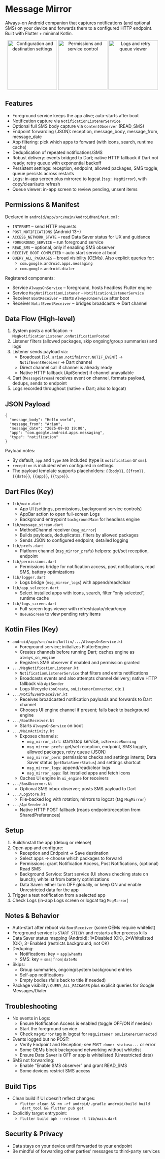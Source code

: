 # Message Mirror

Always-on Android companion that captures notifications (and optional SMS) on your device and forwards them to a configured HTTP endpoint. Built with Flutter + minimal Kotlin.

<p align="center">
  <img src="images/1.jpg" alt="Configuration and destination settings" width="160">
  <img src="images/2.jpg" alt="Permissions and service control" width="160">
  <img src="images/3.jpg" alt="Logs and retry queue viewer" width="160">
  <br/>
</p>

## Features

- Foreground service keeps the app alive; auto-starts after boot
- Notification capture via `NotificationListenerService`
- Optional full SMS body capture via `ContentObserver` (READ_SMS)
- Endpoint forwarding (JSON): reception, message_body, message_from, message_date
- App filtering: pick which apps to forward (with icons, search, runtime cache)
- Deduplication of repeated notifications/SMS
- Robust delivery: events bridged to Dart; native HTTP fallback if Dart not ready; retry queue with exponential backoff
- Persistent settings: reception, endpoint, allowed packages, SMS toggle; queue persists across restarts
- Logs: in-app screen plus mirrored to logcat (`tag: MsgMirror`), with copy/clear/auto refresh
- Queue viewer: in-app screen to review pending, unsent items

## Permissions & Manifest

Declared in `android/app/src/main/AndroidManifest.xml`:

- `INTERNET` – send HTTP requests
- `POST_NOTIFICATIONS` (Android 13+)
- `ACCESS_NETWORK_STATE` – read Data Saver status for UX and guidance
- `FOREGROUND_SERVICE` – run foreground service
- `READ_SMS` – optional, only if enabling SMS observer
- `RECEIVE_BOOT_COMPLETED` – auto start service at boot
- `QUERY_ALL_PACKAGES` – broad visibility (OEMs). Also explicit queries for:
  - `com.google.android.apps.messaging`
  - `com.google.android.dialer`

Registered components:

- Service `AlwaysOnService` – foreground, hosts headless Flutter engine
- Service `MsgNotificationListener` – `NotificationListenerService`
- Receiver `BootReceiver` – starts `AlwaysOnService` after boot
- Receiver `NotifEventReceiver` – bridges broadcasts → Dart channel

## Data Flow (High-level)

1) System posts a notification → `MsgNotificationListener.onNotificationPosted`
2) Listener filters (allowed packages, skip ongoing/group summaries) and logs
3) Listener sends payload via:
   - Broadcast (`lol.arian.notifmirror.NOTIF_EVENT`) → `NotifEventReceiver` → Dart channel
   - Direct channel call if channel is already ready
   - Native HTTP fallback (ApiSender) if channel unavailable
4) Dart (`MessageStream`) receives event on channel, formats payload, dedups, sends to endpoint
5) Logs recorded throughout (native + Dart; also to logcat)

## JSON Payload

```
{
  "message_body": "Hello world",
  "message_from": "Arian",
  "message_date": "2025-09-03 19:00",
  "app": "com.google.android.apps.messaging",
  "type": "notification"
}
```

Payload notes:
- By default, `app` and `type` are included (type is `notification` or `sms`).
- `reception` is included when configured in settings.
- The payload template supports placeholders: `{{body}}`, `{{from}}`, `{{date}}`, `{{app}}`, `{{type}}`.

## Dart Files (Key)

- `lib/main.dart`
  - App UI (settings, permissions, background service controls)
  - AppBar action to open full-screen Logs
  - Background entrypoint `backgroundMain` for headless engine
- `lib/message_stream.dart`
  - MethodChannel receiver (`msg_mirror`)
  - Builds payloads, deduplicates, filters by allowed packages
  - Sends JSON to configured endpoint; detailed logging
- `lib/prefs.dart`
  - Platform channel (`msg_mirror_prefs`) helpers: get/set reception, endpoint
- `lib/permissions.dart`
  - Permissions bridge for notification access, post notifications, read SMS, battery optimizations
- `lib/logger.dart`
  - Logs bridge (`msg_mirror_logs`) with append/read/clear
- `lib/app_selector.dart`
  - Select installed apps with icons, search, filter “only selected”, runtime cache
- `lib/logs_screen.dart`
  - Full-screen logs viewer with refresh/auto/clear/copy
  - `QueueScreen` to view pending retry items
  

## Kotlin Files (Key)

- `android/app/src/main/kotlin/.../AlwaysOnService.kt`
  - Foreground service; initializes FlutterEngine
  - Creates channels before running Dart; caches engine as `always_on_engine`
  - Registers SMS observer if enabled and permission granted
- `.../MsgNotificationListener.kt`
  - `NotificationListenerService` that filters and emits notifications
  - Broadcasts events and also attempts channel delivery; native HTTP fallback via `ApiSender`
  - Logs lifecycle (`onCreate`, `onListenerConnected`, etc.)
- `.../NotifEventReceiver.kt`
  - Receives broadcasted notification payloads and forwards to Dart channel
  - Chooses UI engine channel if present; falls back to background engine
- `.../BootReceiver.kt`
  - Starts `AlwaysOnService` on boot
- `.../MainActivity.kt`
  - Exposes channels:
    - `msg_mirror_ctrl`: start/stop service, `isServiceRunning`
    - `msg_mirror_prefs`: get/set reception, endpoint, SMS toggle, allowed packages, retry queue (JSON)
    - `msg_mirror_perm`: permissions checks and settings intents; Data Saver status (`getDataSaverStatus`) and settings shortcut
    - `msg_mirror_logs`: append/read/clear logs
    - `msg_mirror_apps`: list installed apps and fetch icons
  - Caches UI engine in `ui_engine` for receivers
- `.../SmsObserver.kt`
  - Optional SMS inbox observer; posts SMS payload to Dart
- `.../LogStore.kt`
  - File-backed log with rotation; mirrors to logcat (tag `MsgMirror`)
- `.../ApiSender.kt`
  - Native HTTP POST fallback (reads endpoint/reception from SharedPreferences)

## Setup

1) Build/install the app (debug or release)
2) Open app and configure:
   - Reception and Endpoint → Save destination
   - Select apps → choose which packages to forward
   - Permissions: grant Notification Access, Post Notifications, (optional) Read SMS
   - Background Service: Start service (UI shows checking state on launch); whitelist from battery optimizations
   - Data Saver: either turn OFF globally, or keep ON and enable Unrestricted data for the app
3) Trigger a test notification from a selected app
4) Check Logs (in-app Logs screen or logcat tag `MsgMirror`)

## Notes & Behavior

- Auto-start after reboot via `BootReceiver` (some OEMs require whitelist)
- Foreground service is `START_STICKY` and restarts after process kills
- Data Saver status mapping (Android): 1=Disabled (OK), 2=Whitelisted (OK), 3=Enabled (restricts background; not OK)
- Deduping:
  - Notifications: key = `app|whenMs`
  - SMS: key = `sms|from|dateMs`
- Skips:
  - Group summaries, ongoing/system background entries
  - Self-app notifications
  - Empty bodies (falls back to title if needed)
- Package visibility: `QUERY_ALL_PACKAGES` plus explicit queries for Google Messages/Dialer

## Troubleshooting

- No events in Logs:
  - Ensure Notification Access is enabled (toggle OFF/ON if needed)
  - Start the foreground service
  - Check `MsgMirror` tag in logcat for `MsgListener onListenerConnected`
- Events logged but no POST:
  - Verify Endpoint and Reception; see `POST done: status=...` or error
  - Some OEMs block background networking without whitelist
  - Ensure Data Saver is OFF or app is whitelisted (Unrestricted data)
- SMS not forwarding:
  - Enable “Enable SMS observer” and grant READ_SMS
  - Some devices restrict SMS access

## Build Tips

- Clean build if UI doesn’t reflect changes:
  - `flutter clean && rm -rf android/.gradle android/build build .dart_tool && flutter pub get`
- Explicitly target entrypoint:
  - `flutter build apk --release -t lib/main.dart`

## Security & Privacy

- Data stays on your device until forwarded to your endpoint
- Be mindful of forwarding other parties’ messages to third-party services

